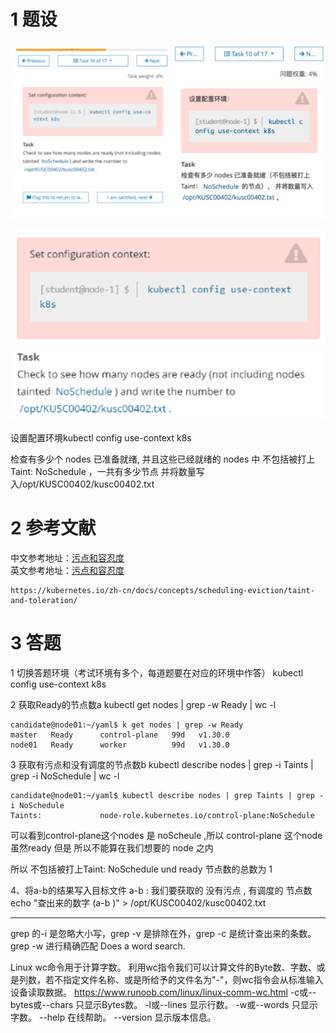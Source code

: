 

# 1 题设


![](image/10cka20240429174707.png)

![](image/1870449-20230918113948616-2029862634.png)

设置配置环境kubectl config use-context k8s

检查有多少个 nodes 已准备就绪, 并且这些已经就绪的 nodes 中 不包括被打上Taint: NoSchedule ，一共有多少节点 
并将数量写入/opt/KUSC00402/kusc00402.txt


# 2 参考文献 

中文参考地址：[污点和容忍度](https://kubernetes.io/zh-cn/docs/concepts/scheduling-eviction/taint-and-toleration/)  
英文参考地址：[污点和容忍度](https://kubernetes.io/docs/concepts/scheduling-eviction/taint-and-toleration/)

```avrasm
https://kubernetes.io/zh-cn/docs/concepts/scheduling-eviction/taint-and-toleration/
```


# 3 答题


1 切换答题环境（考试环境有多个，每道题要在对应的环境中作答）
kubectl config use-context k8s

2 
获取Ready的节点数a
kubectl get nodes | grep -w  Ready | wc -l

```
candidate@node01:~/yaml$ k get nodes | grep -w Ready
master   Ready      control-plane   99d   v1.30.0
node01   Ready      worker          99d   v1.30.0
```

3 
获取有污点和没有调度的节点数b
kubectl describe nodes | grep -i Taints | grep -i NoSchedule | wc -l

```
candidate@node01:~/yaml$ kubectl describe nodes | grep Taints | grep -i NoSchedule
Taints:             node-role.kubernetes.io/control-plane:NoSchedule
```

可以看到control-plane这个nodes    是 noScheule ,所以 control-plane 这个node 虽然ready 但是 所以不能算在我们想要的 node 之内 

所以 不包括被打上Taint: NoSchedule  und ready  节点数的总数为 1    

4、将a-b的结果写入目标文件
a-b : 我们要获取的 没有污点 , 有调度的 节点数  
echo "查出来的数字 (a-b )" > /opt/KUSC00402/kusc00402.txt

---

grep 的-i 是忽略大小写，grep -v 是排除在外，grep -c 是统计查出来的条数。
grep -w     进行精确匹配 Does a word search.

Linux wc命令用于计算字数。
利用wc指令我们可以计算文件的Byte数、字数、或是列数，若不指定文件名称、或是所给予的文件名为"-"，则wc指令会从标准输入设备读取数据。
https://www.runoob.com/linux/linux-comm-wc.html
    -c或--bytes或--chars 只显示Bytes数。
    -l或--lines 显示行数。
    -w或--words 只显示字数。
    --help 在线帮助。
    --version 显示版本信息。




